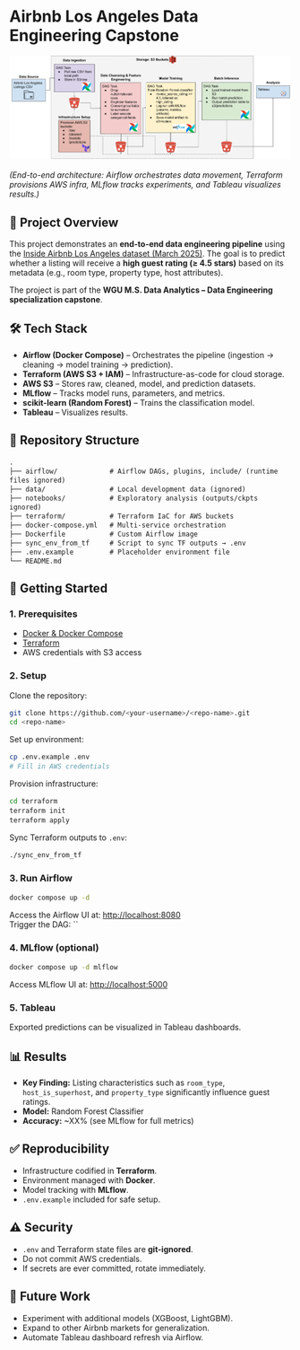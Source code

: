 # Airbnb Los Angeles Data Engineering Capstone

![Pipeline Diagram](images/pipeline_diagram.png)  
\
*(End-to-end architecture: Airflow orchestrates data movement, Terraform provisions AWS infra, MLflow tracks experiments, and Tableau visualizes results.)*

## 🎯 Project Overview

This project demonstrates an **end-to-end data engineering pipeline** using the [Inside Airbnb Los Angeles dataset (March 2025)](http://insideairbnb.com/get-the-data.html). The goal is to predict whether a listing will receive a **high guest rating (≥ 4.5 stars)** based on its metadata (e.g., room type, property type, host attributes).

The project is part of the **WGU M.S. Data Analytics – Data Engineering specialization capstone**.

## 🛠️ Tech Stack

- **Airflow (Docker Compose)** – Orchestrates the pipeline (ingestion → cleaning → model training → prediction).
- **Terraform (AWS S3 + IAM)** – Infrastructure-as-code for cloud storage.
- **AWS S3** – Stores raw, cleaned, model, and prediction datasets.
- **MLflow** – Tracks model runs, parameters, and metrics.
- **scikit-learn (Random Forest)** – Trains the classification model.
- **Tableau** – Visualizes results.

## 📂 Repository Structure

```
.
├── airflow/             # Airflow DAGs, plugins, include/ (runtime files ignored)
├── data/                # Local development data (ignored)
├── notebooks/           # Exploratory analysis (outputs/ckpts ignored)
├── terraform/           # Terraform IaC for AWS buckets
├── docker-compose.yml   # Multi-service orchestration
├── Dockerfile           # Custom Airflow image
├── sync_env_from_tf     # Script to sync TF outputs → .env
├── .env.example         # Placeholder environment file
└── README.md
```

## 🚀 Getting Started

### 1. Prerequisites

- [Docker & Docker Compose](https://docs.docker.com/get-docker/)
- [Terraform](https://developer.hashicorp.com/terraform/downloads)
- AWS credentials with S3 access

### 2. Setup

Clone the repository:

```bash
git clone https://github.com/<your-username>/<repo-name>.git
cd <repo-name>
```

Set up environment:

```bash
cp .env.example .env
# Fill in AWS credentials
```

Provision infrastructure:

```bash
cd terraform
terraform init
terraform apply
```

Sync Terraform outputs to `.env`:

```bash
./sync_env_from_tf
```

### 3. Run Airflow

```bash
docker compose up -d
```

Access the Airflow UI at: [http://localhost:8080](http://localhost:8080)\
Trigger the DAG: \`\`

### 4. MLflow (optional)

```bash
docker compose up -d mlflow
```

Access MLflow UI at: [http://localhost:5000](http://localhost:5000)

### 5. Tableau

Exported predictions can be visualized in Tableau dashboards.

## 📊 Results

- **Key Finding:** Listing characteristics such as `room_type`, `host_is_superhost`, and `property_type` significantly influence guest ratings.
- **Model:** Random Forest Classifier
- **Accuracy:** \~XX% (see MLflow for full metrics)

## ✅ Reproducibility

- Infrastructure codified in **Terraform**.
- Environment managed with **Docker**.
- Model tracking with **MLflow**.
- `.env.example` included for safe setup.

## ⚠️ Security

- `.env` and Terraform state files are **git-ignored**.
- Do not commit AWS credentials.
- If secrets are ever committed, rotate immediately.

## 📌 Future Work

- Experiment with additional models (XGBoost, LightGBM).
- Expand to other Airbnb markets for generalization.
- Automate Tableau dashboard refresh via Airflow.